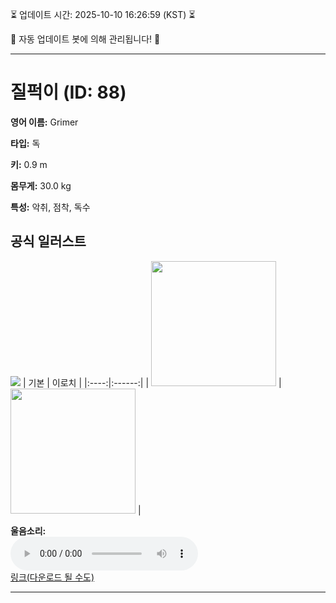 
⏳ 업데이트 시간: 2025-10-10 16:26:59 (KST) ⏳

🤖 자동 업데이트 봇에 의해 관리됩니다! 🤖

---

# 질퍽이 (ID: 88)
**영어 이름:** Grimer

**타입:** 독

**키:** 0.9 m

**몸무게:** 30.0 kg

**특성:** 악취, 점착, 독수

## 공식 일러스트
![](https://raw.githubusercontent.com/PokeAPI/sprites/master/sprites/pokemon/other/official-artwork/88.png)
| 기본 | 이로치 |
|:----:|:------:|
| <img src="http://play.pokemonshowdown.com/sprites/ani/grimer.gif" width="200"> | <img src="http://play.pokemonshowdown.com/sprites/ani-shiny/grimer.gif" width="200"> |

**울음소리:**<br><audio controls src="https://raw.githubusercontent.com/PokeAPI/cries/main/cries/pokemon/latest/88.ogg"></audio><br> [링크(다운로드 될 수도)](https://raw.githubusercontent.com/PokeAPI/cries/main/cries/pokemon/latest/88.ogg)


---
